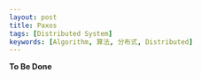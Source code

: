 ```yaml
---
layout: post
title: Paxos
tags: [Distributed System]
keywords: [Algorithm, 算法, 分布式, Distributed]
---
```


**To Be Done**
